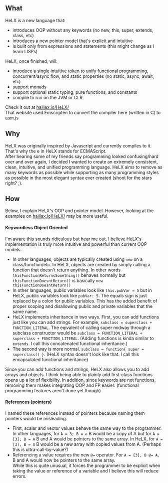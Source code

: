 ## What
HeLX is a new language that:  
* introduces OOP without any keywords (no new, this, super, extends, class, etc)  
* introduces a new pointer model that's explicit and intuitive  
* is built only from expressions and statements (this might change as I learn LISPs)  

HeLX, once finished, will:  
* introduce a single intuitive token to unify functional programming, concurrent/async flow, and static properties (no static, async, await, etc)  
* support monads
* support optional static typing, pure functions, and constants
* compile to run on the JVM or CLR

Check it out at [hailiax.io/HeLX/](https://hailiax.io/HeLX/)  
That website used Emscripten to convert the compiler here (written in C) to asm.js
  
## Why
HeLX was originally inspired by Javascript and currently compiles to it. That's why the e in HeLX stands for ECMAScript.  
After hearing some of my friends say programming looked confusing/hard over and over again, I decided I wanted to create an extremely consistent, clean, intuitive, and unified programming language. HeLX aims to remove as many keywords as possible while supporting as many programming styles as possible in the most elegant syntax ever created (shoot for the stars right? ;).  
  
## How  
Below, I explain HeLX's OOP and pointer model. However, looking at the examples on [hailiax.io/HeLX/](https://hailiax.io/HeLX/) may be more useful.
#### Keywordless Object Oriented
I'm aware this sounds ridiculous but hear me out. I believe HeLX's implementation is truly more intuitive and powerful than current OOP models.  
* In other languages, objects are typically created using `new` on a class/function/etc. In HeLX, objects are created by simply calling a function that doesn't return anything. In other words `thisFunctionReturnsSomething()` behaves normally but `thisFunctionDoesntReturn()` is basically `new thisFunctionDoesntReturn()`  
* In other languages, public variables look like `this.pubVar = 5` but in HeLX, public variables look like `pubVar: 5`. The equals sign is just replaced by a colon for public variables. This has the added benefit of proper scoping and disallowing public and private variables that the same name.  
* HeLX implements inheritance in two ways. First, you can add functions just like you can add strings. For example, `subclass = superclass + FUNCTION_LITERAL`. The eqivalent of calling super midway through a subclass constructor would be `subclass = FUNCTION_LITERAL + superclass + FUNCTION_LITERAL`. (Adding functions is kinda similar to `extends`. I call this concatenated functional inheritance.)  
* The second way is more normal. `subclass = function{ super = superclass() }`. (HeLX syntax doesn't look like that. I call this encapsulated functional inheritance)  

Since you can add functions and strings, HeLX also allows you to add arrays and objects. I think being able to plainly add first-class functions opens up a lot of flexibility. In addition, since keywords are not functions, removing them makes integrating OOP and FP easier. (functional programming features aren't done yet though)  

#### References (pointers)  
I named these references instead of pointers because naming them pointers would be misleading.  
* First, scalar and vector values behave the same way to the programmer. In other languages, for `A = 3; B = a` B would be a copy of A but for `A = [3]; B = A` B and A would be pointers to the same array. In HeLX, for `A = [3], B = A` B would be a new array with copied values from A. (Perhaps this is ultra-call-by-value?)  
* Referencing a value requires the new `@=` operator. For `A = [3], B @= A`, B and A would now be pointers to the same array.  
While this is quite unusual, it forces the programmer to be explicit when taking the value or reference of a variable and I believe this will reduce errors.
